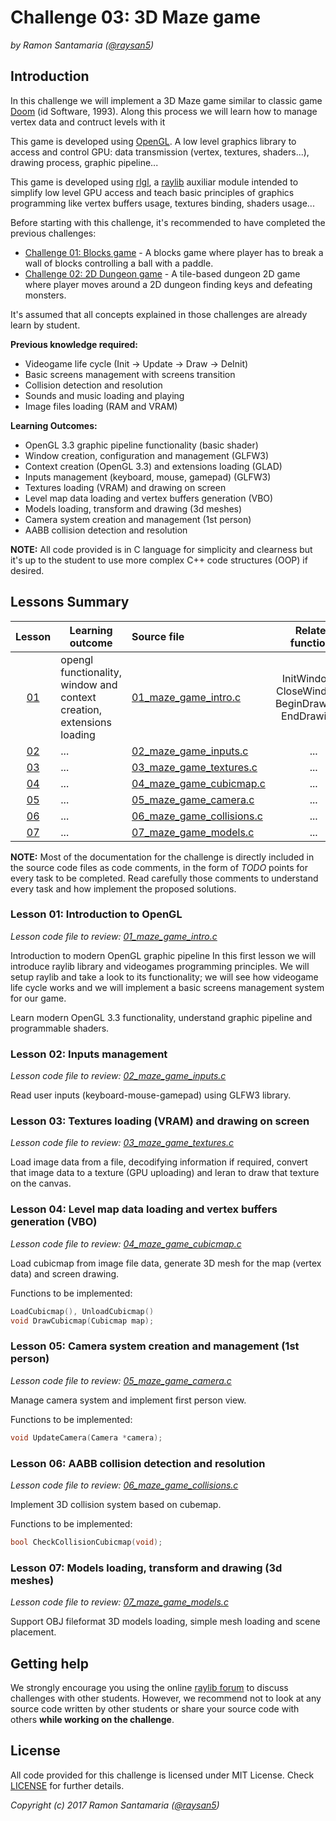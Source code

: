 
# Challenge 03: 3D Maze game

*by Ramon Santamaria ([@raysan5](https://twitter.com/raysan5))*

## Introduction
In this challenge we will implement a 3D Maze game similar to classic game [Doom](https://en.wikipedia.org/wiki/Doom_(series)) (id Software, 1993). Along this process we will learn how to manage vertex data and contruct levels with it

This game is developed using [OpenGL](https://en.wikipedia.org/wiki/OpenGL). A low level graphics library to access and control GPU: data transmission (vertex, textures, shaders...), drawing process, graphic pipeline...

This game is developed using [rlgl](), a [raylib](http://www.raylib.com/) auxiliar module intended to simplify low level GPU access and teach basic principles of graphics programming like vertex buffers usage, textures binding, shaders usage...

Before starting with this challenge, it's recommended to have completed the previous challenges: 
 - [Challenge 01: Blocks game](../01_challenge_blocks) - A blocks game where player has to break a wall of blocks controlling a ball with a paddle.
 - [Challenge 02: 2D Dungeon game](../02_challenge_dungeon2d) - A tile-based dungeon 2D game where player moves around a 2D dungeon finding keys and defeating monsters.

It's assumed that all concepts explained in those challenges are already learn by student.

**Previous knowledge required:**
 - Videogame life cycle (Init -> Update -> Draw -> DeInit)
 - Basic screens management with screens transition
 - Collision detection and resolution
 - Sounds and music loading and playing
 - Image files loading (RAM and VRAM)

**Learning Outcomes:**
 - OpenGL 3.3 graphic pipeline functionality (basic shader)
 - Window creation, configuration and management (GLFW3)
 - Context creation (OpenGL 3.3) and extensions loading (GLAD)
 - Inputs management (keyboard, mouse, gamepad) (GLFW3)
 - Textures loading (VRAM) and drawing on screen
 - Level map data loading and vertex buffers generation (VBO)
 - Models loading, transform and drawing (3d meshes)
 - Camera system creation and management (1st person)
 - AABB collision detection and resolution
 
**NOTE:** All code provided is in C language for simplicity and clearness but it's up to the student to use more complex C++ code structures (OOP) if desired.
 
## Lessons Summary

Lesson | Learning outcome | Source file | Related functions
:-----:|------------------|:------------|:-----------------:
[01](#lesson-01-introduction-to-opengl) | opengl functionality, <br>window and context creation, <br>extensions loading | [01_maze_game_intro.c](lessons/01_maze_game_intro.c) | InitWindow(), CloseWindow(), <br>BeginDrawing(), EndDrawing()
[02](#lesson-02-input-management) | ... | [02_maze_game_inputs.c](lessons/02_maze_game_inputs.c) | ...
[03](#lesson-03-textures-loading) | ... | [03_maze_game_textures.c](lessons/03_maze_game_textures.c) | ...
[04](#lesson-04-cubicmap-loading) | ... | [04_maze_game_cubicmap.c](lessons/04_maze_game_cubicmap.c) | ...
[05](#lesson-05-camera-first-person) | ... | [05_maze_game_camera.c](lessons/05_maze_game_camera.c) | ...
[06](#lesson-06-collisions) | ... | [06_maze_game_collisions.c](lessons/06_maze_game_collisions.c) | ...
[07](#lesson-07-models-loading) | ... | [07_maze_game_models.c](lessons/07_maze_game_models.c) | ...

**NOTE:** Most of the documentation for the challenge is directly included in the source code files as code comments, in the form of *TODO* points for every task to be completed. Read carefully those comments to understand every task and how implement the proposed solutions.

### Lesson 01: Introduction to OpenGL

*Lesson code file to review: [01_maze_game_intro.c](lessons/01_maze_game_intro.c)*

Introduction to modern OpenGL graphic pipeline
In this first lesson we will introduce raylib library and videogames programming principles. We will setup raylib and take a look to its functionality; we will see how videogame life cycle works and we will implement a basic screens management system for our game.

Learn modern OpenGL 3.3 functionality, understand graphic pipeline and programmable shaders.

### Lesson 02: Inputs management

*Lesson code file to review: [02_maze_game_inputs.c](lessons/02_maze_game_inputs.c)*

Read user inputs (keyboard-mouse-gamepad) using GLFW3 library.

### Lesson 03: Textures loading (VRAM) and drawing on screen

*Lesson code file to review: [03_maze_game_textures.c](lessons/03_maze_game_textures.c)*

Load image data from a file, decodifying information if required, convert that image data to a texture (GPU uploading) and leran to draw that texture on the canvas.

### Lesson 04: Level map data loading and vertex buffers generation (VBO)

*Lesson code file to review: [04_maze_game_cubicmap.c](lessons/04_maze_game_cubicmap.c)*

Load cubicmap from image file data, generate 3D mesh for the map (vertex data) and screen drawing.

Functions to be implemented:
```c
LoadCubicmap(), UnloadCubicmap()
void DrawCubicmap(Cubicmap map);
```

### Lesson 05: Camera system creation and management (1st person)

*Lesson code file to review: [05_maze_game_camera.c](lessons/05_maze_game_camera.c)*

Manage camera system and implement first person view.

Functions to be implemented:
```c
void UpdateCamera(Camera *camera);
```

### Lesson 06: AABB collision detection and resolution

*Lesson code file to review: [06_maze_game_collisions.c](lessons/06_maze_game_collisions.c)*

Implement 3D collision system based on cubemap.

Functions to be implemented:
```c
bool CheckCollisionCubicmap(void);
```

### Lesson 07: Models loading, transform and drawing (3d meshes)

*Lesson code file to review: [07_maze_game_models.c](lessons/07_maze_game_models.c)*

Support OBJ fileformat 3D models loading, simple mesh loading and scene placement.

## Getting help 
We strongly encourage you using the online [raylib forum](forum.raylib.com) to discuss challenges with other students. However, we recommend not to look at any source code written by other students or share your source code with others **while working on the challenge**.

## License
All code provided for this challenge is licensed under MIT License. Check [LICENSE](../LICENSE) for further details.

*Copyright (c) 2017 Ramon Santamaria ([@raysan5](https://twitter.com/raysan5))*
